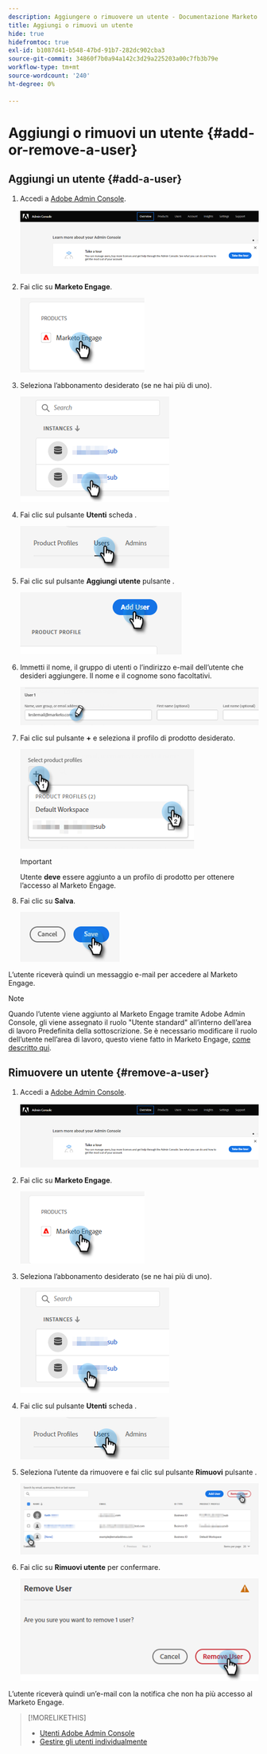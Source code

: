 ```yaml
---
description: Aggiungere o rimuovere un utente - Documentazione Marketo - Documentazione del prodotto
title: Aggiungi o rimuovi un utente
hide: true
hidefromtoc: true
exl-id: b1087d41-b548-47bd-91b7-282dc902cba3
source-git-commit: 34860f7b0a94a142c3d29a225203a00c7fb3b79e
workflow-type: tm+mt
source-wordcount: '240'
ht-degree: 0%

---
```


# Aggiungi o rimuovi un utente {#add-or-remove-a-user}

## Aggiungi un utente {#add-a-user}

1. Accedi a [Adobe Admin Console](https://adminconsole.adobe.com/).

   ![](assets/add-or-remove-a-user-1.png)

1. Fai clic su **Marketo Engage**.

   ![](assets/add-or-remove-a-user-2.png)

1. Seleziona l’abbonamento desiderato (se ne hai più di uno).

   ![](assets/add-or-remove-a-user-3.png)

1. Fai clic sul pulsante **Utenti** scheda .

   ![](assets/add-or-remove-a-user-4.png)

1. Fai clic sul pulsante **Aggiungi utente** pulsante .

   ![](assets/add-or-remove-a-user-5.png)

1. Immetti il nome, il gruppo di utenti o l’indirizzo e-mail dell’utente che desideri aggiungere. Il nome e il cognome sono facoltativi.

   ![](assets/add-or-remove-a-user-6.png)

1. Fai clic sul pulsante **+** e seleziona il profilo di prodotto desiderato.

   ![](assets/add-or-remove-a-user-7.png)

   >[!IMPORTANT]
   >
   >Utente **deve** essere aggiunto a un profilo di prodotto per ottenere l’accesso al Marketo Engage.

1. Fai clic su **Salva**.

   ![](assets/add-or-remove-a-user-8.png)

L’utente riceverà quindi un messaggio e-mail per accedere al Marketo Engage.

>[!NOTE]
>
>Quando l’utente viene aggiunto al Marketo Engage tramite Adobe Admin Console, gli viene assegnato il ruolo &quot;Utente standard&quot; all’interno dell’area di lavoro Predefinita della sottoscrizione. Se è necessario modificare il ruolo dell’utente nell’area di lavoro, questo viene fatto in Marketo Engage, [come descritto qui](/help/marketo/product-docs/administration/users-and-roles/managing-user-roles-and-permissions.md).

## Rimuovere un utente {#remove-a-user}

1. Accedi a [Adobe Admin Console](https://adminconsole.adobe.com/).

   ![](assets/add-or-remove-a-user-9.png)

1. Fai clic su **Marketo Engage**.

   ![](assets/add-or-remove-a-user-10.png)

1. Seleziona l’abbonamento desiderato (se ne hai più di uno).

   ![](assets/add-or-remove-a-user-11.png)

1. Fai clic sul pulsante **Utenti** scheda .

   ![](assets/add-or-remove-a-user-12.png)

1. Seleziona l’utente da rimuovere e fai clic sul pulsante **Rimuovi** pulsante .

   ![](assets/add-or-remove-a-user-13.png)

1. Fai clic su **Rimuovi utente** per confermare.

   ![](assets/add-or-remove-a-user-14.png)

L’utente riceverà quindi un’e-mail con la notifica che non ha più accesso al Marketo Engage.

>[!MORELIKETHIS]
>
>* [Utenti Adobe Admin Console](https://helpx.adobe.com/enterprise/using/users.html)
>* [Gestire gli utenti individualmente](https://helpx.adobe.com/enterprise/using/manage-users-individually.html)

